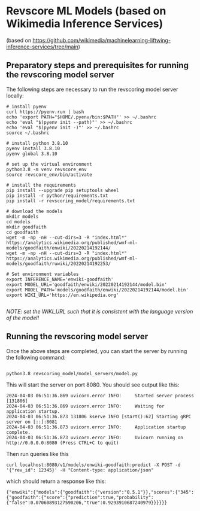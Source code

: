 # Revscore ML Models (based on Wikimedia Inference Services)

(based on https://github.com/wikimedia/machinelearning-liftwing-inference-services/tree/main)

## Preparatory steps and prerequisites for running the revscoring model server

The following steps are necessary to run the revscoring model server locally:

```
# install pyenv
curl https://pyenv.run | bash
echo 'export PATH="$HOME/.pyenv/bin:$PATH"' >> ~/.bashrc
echo 'eval "$(pyenv init --path)"' >> ~/.bashrc
echo 'eval "$(pyenv init -)"' >> ~/.bashrc
source ~/.bashrc

# install python 3.8.10
pyenv install 3.8.10
pyenv global 3.8.10

# set up the virtual environment
python3.8 -m venv revscore_env
source revscore_env/bin/activate

# install the requirements
pip install --upgrade pip setuptools wheel
pip install -r python/requirements.txt
pip install -r revscoring_model/requirements.txt

# download the models
mkdir models
cd models
mkdir goodfaith
cd goodfaith
wget -m -np -nH --cut-dirs=3 -R "index.html*" https://analytics.wikimedia.org/published/wmf-ml-models/goodfaith/enwiki/20220214192144/
wget -m -np -nH --cut-dirs=3 -R "index.html*" https://analytics.wikimedia.org/published/wmf-ml-models/goodfaith/ruwiki/20220214192253/

# Set environment variables
export INFERENCE_NAME='enwiki-goodfaith'
export MODEL_URL='goodfaith/enwiki/20220214192144/model.bin'
export MODEL_PATH='models/goodfaith/enwiki/20220214192144/model.bin'
export WIKI_URL='https://en.wikipedia.org'


```
*NOTE: set the WIKI_URL such that it is consistent with the language version of the model!*


## Running the revscoring model server

Once the above steps are completed, you can start the server by running the following command:

```

python3.8 revscoring_model/model_servers/model.py
```

This will start the server on port 8080. You should see output like this:

```
2024-04-03 06:51:36.869 uvicorn.error INFO:     Started server process [131806]
2024-04-03 06:51:36.869 uvicorn.error INFO:     Waiting for application startup.
2024-04-03 06:51:36.873 131806 kserve INFO [start():62] Starting gRPC server on [::]:8081
2024-04-03 06:51:36.873 uvicorn.error INFO:     Application startup complete.
2024-04-03 06:51:36.873 uvicorn.error INFO:     Uvicorn running on http://0.0.0.0:8080 (Press CTRL+C to quit)
```

Then run queries like this

```
curl localhost:8080/v1/models/enwiki-goodfaith:predict -X POST -d '{"rev_id": 12345}' -H "Content-type: application/json"

```

which should return a response like this:

```
{"enwiki":{"models":{"goodfaith":{"version":"0.5.1"}},"scores":{"345":{"goodfaith":{"score":{"prediction":true,"probability":{"false":0.07060893127590206,"true":0.9293910687240979}}}}}}
```




